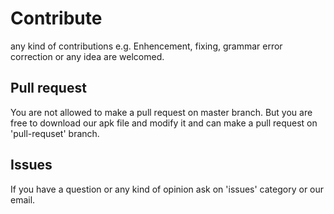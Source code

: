 # Contribute

any kind of contributions e.g. Enhencement, fixing, grammar error correction or any idea are welcomed.

## Pull request

You are not allowed to make a pull request on master branch. But you are free to download our apk file and modify it and can make a pull request on 'pull-requset' branch.

## Issues

If you have a question or any kind of opinion ask on 'issues' category or our email.
